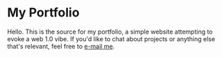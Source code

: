# My Portfolio
Hello. This is the source for my portfolio, a simple website attempting to evoke a web 1.0 vibe. If you'd like to chat about projects or anything else that's relevant, feel free to [e-mail me](mailto:contact_arnav.darkened639@8alias.com).

